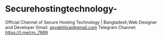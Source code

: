 # Securehostingtechnology-
Official Channel of Secure Hosting Technology  | Bangladesh,Web Designer and Developer Gmail: spyakhilvai@gmail.com Telegram Channel: https://t.me/rm_7669
